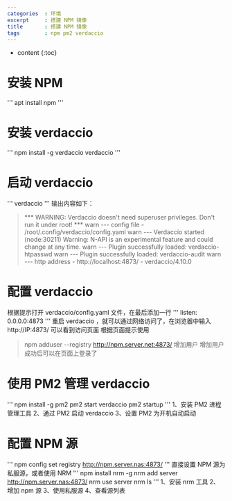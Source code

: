 ```yaml
---
categories  : 环境
excerpt     : 搭建 NPM 镜像
title       : 搭建 NPM 镜像
tags        : npm pm2 verdaccio
---
```


* content
{:toc}

# 安装 NPM
''' 
apt install npm
''' 

# 安装 verdaccio
''' 
npm install -g verdaccio
verdaccio
''' 

# 启动 verdaccio
''' 
verdaccio
''' 
输出内容如下：
> *** WARNING: Verdaccio doesn't need superuser privileges. Don't run it under root! ***
>  warn --- config file  - /root/.config/verdaccio/config.yaml
>  warn --- Verdaccio started
> (node:30211) Warning: N-API is an experimental feature and could change at any time.
>  warn --- Plugin successfully loaded: verdaccio-htpasswd
>  warn --- Plugin successfully loaded: verdaccio-audit
>  warn --- http address - http://localhost:4873/ - verdaccio/4.10.0

# 配置 verdaccio
根据提示打开 verdaccio/config.yaml 文件，在最后添加一行
''' 
listen: 0.0.0.0:4873
''' 
重启 verdaccio ，就可以通过网络访问了，在浏览器中输入 http://IP:4873/ 可以看到访问页面
根据页面提示使用 
> npm adduser --registry http://npm.server.net:4873/ 增加用户
增加用户成功后可以在页面上登录了

# 使用 PM2 管理 verdaccio
''' 
npm install -g pm2
pm2 start verdaccio
pm2 startup
''' 
1、安装 PM2 进程管理工具
2、通过 PM2 启动 verdaccio
3、设置 PM2 为开机自动启动

# 配置 NPM 源
''' 
npm config set registry http://npm.server.nas:4873/
''' 
直接设置 NPM 源为私服源，或者使用 NRM
''' 
npm install nrm -g
nrm add server http://npm.server.nas:4873/
nrm use server
nrm ls
''' 
1、安装 nrm 工具
2、增加 npm 源
3、使用私服源
4、查看源列表